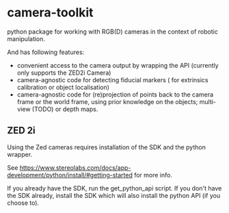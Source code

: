 # camera-toolkit
python package for working with RGB(D) cameras in the context of robotic manipulation.


And has following features:
- convenient access to the camera output by wrapping the API (currently only supports the ZED2i Camera)
- camera-agnostic code for detecting fiducial markers ( for extrinsics calibration or object localisation)
- camera-agnostic code for (re)projection of points back to the camera frame or the world frame, using prior knowledge on the objects; multi-view (TODO) or depth maps.


## ZED 2i
Using the Zed cameras requires installation of the SDK and the python wrapper.

See https://www.stereolabs.com/docs/app-development/python/install/#getting-started for more info.

If you already have the SDK, run the get_python_api script. If you don't have the SDK already, install the SDK which will also install the python API (if you choose to).
